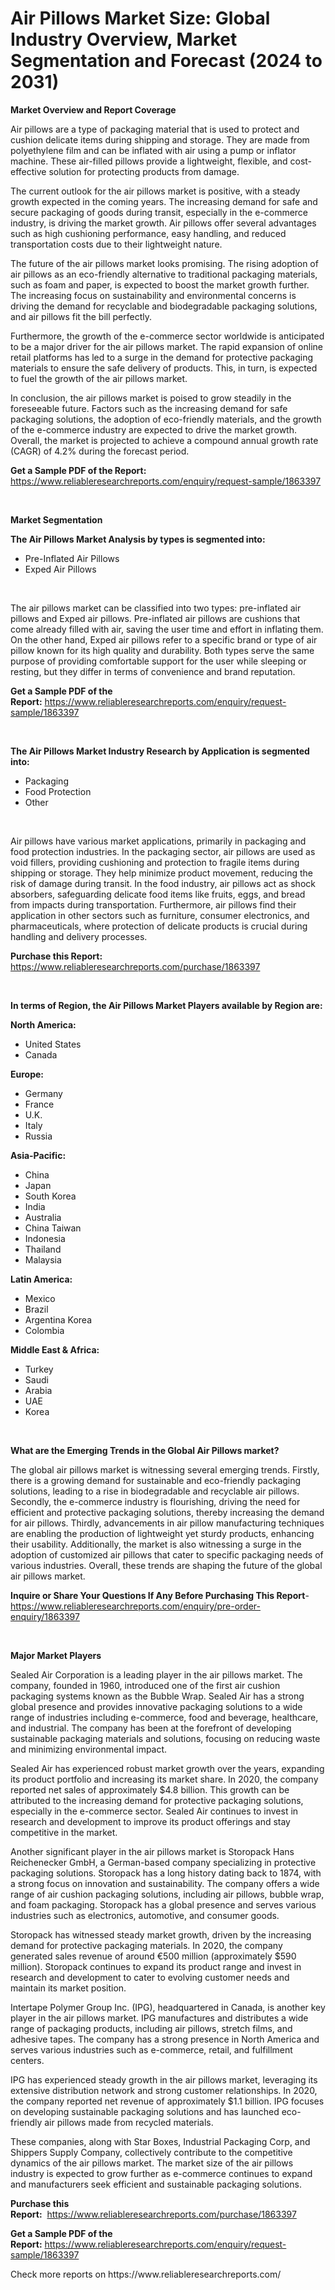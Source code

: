 <p><h1>Air Pillows Market Size: Global Industry Overview, Market Segmentation and Forecast (2024 to 2031)</h1></p><p><strong>Market Overview and Report Coverage</strong></p>
<p><p>Air pillows are a type of packaging material that is used to protect and cushion delicate items during shipping and storage. They are made from polyethylene film and can be inflated with air using a pump or inflator machine. These air-filled pillows provide a lightweight, flexible, and cost-effective solution for protecting products from damage.</p><p>The current outlook for the air pillows market is positive, with a steady growth expected in the coming years. The increasing demand for safe and secure packaging of goods during transit, especially in the e-commerce industry, is driving the market growth. Air pillows offer several advantages such as high cushioning performance, easy handling, and reduced transportation costs due to their lightweight nature.</p><p>The future of the air pillows market looks promising. The rising adoption of air pillows as an eco-friendly alternative to traditional packaging materials, such as foam and paper, is expected to boost the market growth further. The increasing focus on sustainability and environmental concerns is driving the demand for recyclable and biodegradable packaging solutions, and air pillows fit the bill perfectly.</p><p>Furthermore, the growth of the e-commerce sector worldwide is anticipated to be a major driver for the air pillows market. The rapid expansion of online retail platforms has led to a surge in the demand for protective packaging materials to ensure the safe delivery of products. This, in turn, is expected to fuel the growth of the air pillows market.</p><p>In conclusion, the air pillows market is poised to grow steadily in the foreseeable future. Factors such as the increasing demand for safe packaging solutions, the adoption of eco-friendly materials, and the growth of the e-commerce industry are expected to drive the market growth. Overall, the market is projected to achieve a compound annual growth rate (CAGR) of 4.2% during the forecast period.</p></p>
<p><strong>Get a Sample PDF of the Report:</strong> <a href="https://www.reliableresearchreports.com/enquiry/request-sample/1863397">https://www.reliableresearchreports.com/enquiry/request-sample/1863397</a></p>
<p>&nbsp;</p>
<p><strong>Market Segmentation</strong></p>
<p><strong>The Air Pillows Market Analysis by types is segmented into:</strong></p>
<p><ul><li>Pre-Inflated Air Pillows</li><li>Exped Air Pillows</li></ul></p>
<p>&nbsp;</p>
<p><p>The air pillows market can be classified into two types: pre-inflated air pillows and Exped air pillows. Pre-inflated air pillows are cushions that come already filled with air, saving the user time and effort in inflating them. On the other hand, Exped air pillows refer to a specific brand or type of air pillow known for its high quality and durability. Both types serve the same purpose of providing comfortable support for the user while sleeping or resting, but they differ in terms of convenience and brand reputation.</p></p>
<p><strong>Get a Sample PDF of the Report:</strong>&nbsp;<a href="https://www.reliableresearchreports.com/enquiry/request-sample/1863397">https://www.reliableresearchreports.com/enquiry/request-sample/1863397</a></p>
<p>&nbsp;</p>
<p><strong>The Air Pillows Market Industry Research by Application is segmented into:</strong></p>
<p><ul><li>Packaging</li><li>Food Protection</li><li>Other</li></ul></p>
<p>&nbsp;</p>
<p><p>Air pillows have various market applications, primarily in packaging and food protection industries. In the packaging sector, air pillows are used as void fillers, providing cushioning and protection to fragile items during shipping or storage. They help minimize product movement, reducing the risk of damage during transit. In the food industry, air pillows act as shock absorbers, safeguarding delicate food items like fruits, eggs, and bread from impacts during transportation. Furthermore, air pillows find their application in other sectors such as furniture, consumer electronics, and pharmaceuticals, where protection of delicate products is crucial during handling and delivery processes.</p></p>
<p><strong>Purchase this Report:</strong>&nbsp; <a href="https://www.reliableresearchreports.com/purchase/1863397">https://www.reliableresearchreports.com/purchase/1863397</a></p>
<p>&nbsp;</p>
<p><strong>In terms of Region, the Air Pillows Market Players available by Region are:</strong></p>
<p>
    <p> <strong> North America: </strong>
        <ul>
            <li>United States</li>
            <li>Canada</li>
        </ul>
        </p> 
    <p> <strong> Europe: </strong>
        <ul>
            <li>Germany</li>
            <li>France</li>
            <li>U.K.</li>
            <li>Italy</li>
            <li>Russia</li>
        </ul>
        </p> 
    <p> <strong> Asia-Pacific: </strong>
        <ul>
            <li>China</li>
            <li>Japan</li>
            <li>South Korea</li>
            <li>India</li>
            <li>Australia</li>
            <li>China Taiwan</li>
            <li>Indonesia</li>
            <li>Thailand</li>
            <li>Malaysia</li>
        </ul>
        </p> 
    <p> <strong> Latin America: </strong>
        <ul>
            <li>Mexico</li>
            <li>Brazil</li>
            <li>Argentina Korea</li>
            <li>Colombia</li>
        </ul>
        </p> 
    <p> <strong> Middle East & Africa: </strong>
        <ul>
            <li>Turkey</li>
            <li>Saudi</li>
            <li>Arabia</li>
            <li>UAE</li>
            <li>Korea</li>
        </ul>
    </p>
    </p>
<p>&nbsp;</p>
<p><strong>What are the Emerging Trends in the Global Air Pillows market?</strong></p>
<p><p>The global air pillows market is witnessing several emerging trends. Firstly, there is a growing demand for sustainable and eco-friendly packaging solutions, leading to a rise in biodegradable and recyclable air pillows. Secondly, the e-commerce industry is flourishing, driving the need for efficient and protective packaging solutions, thereby increasing the demand for air pillows. Thirdly, advancements in air pillow manufacturing techniques are enabling the production of lightweight yet sturdy products, enhancing their usability. Additionally, the market is also witnessing a surge in the adoption of customized air pillows that cater to specific packaging needs of various industries. Overall, these trends are shaping the future of the global air pillows market.</p></p>
<p><strong>Inquire or Share Your Questions If Any Before Purchasing This Report</strong>- <a href="https://www.reliableresearchreports.com/enquiry/pre-order-enquiry/1863397">https://www.reliableresearchreports.com/enquiry/pre-order-enquiry/1863397</a></p>
<p>&nbsp;</p>
<p><strong>Major Market Players</strong></p>
<p><p>Sealed Air Corporation is a leading player in the air pillows market. The company, founded in 1960, introduced one of the first air cushion packaging systems known as the Bubble Wrap. Sealed Air has a strong global presence and provides innovative packaging solutions to a wide range of industries including e-commerce, food and beverage, healthcare, and industrial. The company has been at the forefront of developing sustainable packaging materials and solutions, focusing on reducing waste and minimizing environmental impact. </p><p>Sealed Air has experienced robust market growth over the years, expanding its product portfolio and increasing its market share. In 2020, the company reported net sales of approximately $4.8 billion. This growth can be attributed to the increasing demand for protective packaging solutions, especially in the e-commerce sector. Sealed Air continues to invest in research and development to improve its product offerings and stay competitive in the market.</p><p>Another significant player in the air pillows market is Storopack Hans Reichenecker GmbH, a German-based company specializing in protective packaging solutions. Storopack has a long history dating back to 1874, with a strong focus on innovation and sustainability. The company offers a wide range of air cushion packaging solutions, including air pillows, bubble wrap, and foam packaging. Storopack has a global presence and serves various industries such as electronics, automotive, and consumer goods.</p><p>Storopack has witnessed steady market growth, driven by the increasing demand for protective packaging materials. In 2020, the company generated sales revenue of around €500 million (approximately $590 million). Storopack continues to expand its product range and invest in research and development to cater to evolving customer needs and maintain its market position.</p><p>Intertape Polymer Group Inc. (IPG), headquartered in Canada, is another key player in the air pillows market. IPG manufactures and distributes a wide range of packaging products, including air pillows, stretch films, and adhesive tapes. The company has a strong presence in North America and serves various industries such as e-commerce, retail, and fulfillment centers.</p><p>IPG has experienced steady growth in the air pillows market, leveraging its extensive distribution network and strong customer relationships. In 2020, the company reported net revenue of approximately $1.1 billion. IPG focuses on developing sustainable packaging solutions and has launched eco-friendly air pillows made from recycled materials.</p><p>These companies, along with Star Boxes, Industrial Packaging Corp, and Shippers Supply Company, collectively contribute to the competitive dynamics of the air pillows market. The market size of the air pillows industry is expected to grow further as e-commerce continues to expand and manufacturers seek efficient and sustainable packaging solutions.</p></p>
<p><strong>Purchase this Report:</strong>&nbsp;&nbsp;<a href="https://www.reliableresearchreports.com/purchase/1863397">https://www.reliableresearchreports.com/purchase/1863397</a></p>
<p></p>
<p><strong>Get a Sample PDF of the Report:</strong>&nbsp;<a href="https://www.reliableresearchreports.com/enquiry/request-sample/1863397">https://www.reliableresearchreports.com/enquiry/request-sample/1863397</a></p>
<p>Check more reports on https://www.reliableresearchreports.com/</p>